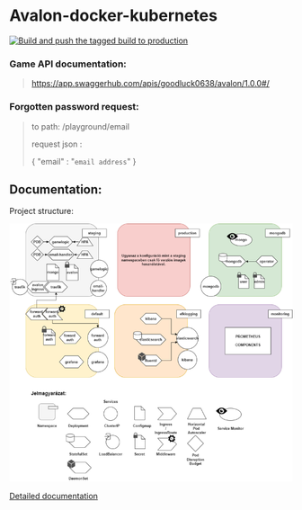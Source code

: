 # Avalon-docker-kubernetes

[![Build and push the tagged build to production](https://github.com/blu3berry-why/Avalon-docker-kubernetes/actions/workflows/build-production.yml/badge.svg)](https://github.com/blu3berry-why/Avalon-docker-kubernetes/actions/workflows/build-production.yml)

### Game API documentation:
> https://app.swaggerhub.com/apis/goodluck0638/avalon/1.0.0#/

### Forgotten password request:
> to path:
> /playground/email
> 
> request json :
> 
> { 
> "email" : "`email address`"
> }


## Documentation: 

Project structure:

![](doc/project_structure.png)

[Detailed documentation](https://drive.google.com/file/d/1WqeT9QUVd84j6KYCxnktzFR2D3-1BJ_e/view?usp=sharing)
